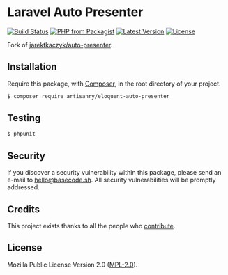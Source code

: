 # Laravel Auto Presenter

[![Build Status](https://img.shields.io/travis/artisanry/Eloquent-Auto-Presenter/master.svg?style=flat-square)](https://travis-ci.org/artisanry/Eloquent-Auto-Presenter)
[![PHP from Packagist](https://img.shields.io/packagist/php-v/artisanry/eloquent-auto-presenter.svg?style=flat-square)]()
[![Latest Version](https://img.shields.io/github/release/artisanry/Eloquent-Auto-Presenter.svg?style=flat-square)](https://github.com/artisanry/Eloquent-Auto-Presenter/releases)
[![License](https://img.shields.io/packagist/l/artisanry/Eloquent-Auto-Presenter.svg?style=flat-square)](https://packagist.org/packages/artisanry/Eloquent-Auto-Presenter)

Fork of [jarektkaczyk/auto-presenter](https://github.com/jarektkaczyk/auto-presenter).

## Installation

Require this package, with [Composer](https://getcomposer.org/), in the root directory of your project.

``` bash
$ composer require artisanry/eloquent-auto-presenter
```

## Testing

``` bash
$ phpunit
```

## Security

If you discover a security vulnerability within this package, please send an e-mail to hello@basecode.sh. All security vulnerabilities will be promptly addressed.

## Credits

This project exists thanks to all the people who [contribute](../../contributors).

## License

Mozilla Public License Version 2.0 ([MPL-2.0](./LICENSE)).
